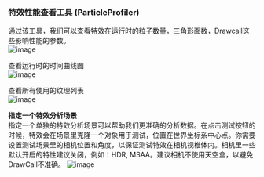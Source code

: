 ### 特效性能查看工具 (ParticleProfiler) 

通过该工具，我们可以查看特效在运行时的粒子数量，三角形面数，Drawcall这些影响性能的参数。  
![image](https://github.com/gmhevinci/MotionFramework/raw/master/Docs/Image/ParticleProfiler1.png)

查看运行时的时间曲线图  
![image](https://github.com/gmhevinci/MotionFramework/raw/master/Docs/Image/ParticleProfiler2.png)

查看所有使用的纹理列表  
![image](https://github.com/gmhevinci/MotionFramework/raw/master/Docs/Image/ParticleProfiler3.png)

**指定一个特效分析场景**  
指定一个单独的特效分析场景可以帮助我们更准确的分析数据。在点击测试按钮的时候，特效会在场景里克隆一个对象用于测试，位置在世界坐标系中心点。你需要设置测试场景里的相机位置和角度，以保证测试特效在相机视椎体内。相机里一些默认开启的特性建议关闭，例如：HDR, MSAA。建议相机不使用天空盒，以避免DrawCall不准确。
![image](https://github.com/gmhevinci/MotionFramework/raw/master/Docs/Image/ParticleProfiler4.png)